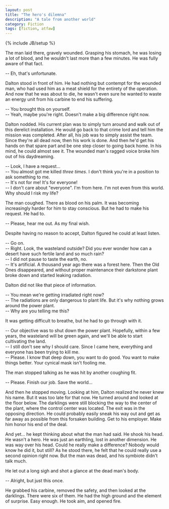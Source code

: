 ```yaml
---
layout: post
title: "The hero's dilemna"
description: "A tale from another world"
category: Fiction
tags: [fiction, atfaw]
---
```

{% include JB/setup %}

The man laid there, gravely wounded. Grasping his stomach, he was losing a lot of blood, and he wouldn't last more than a few minutes. He was fully aware of that fact.

-- Eh, that's unfortunate.

Dalton stood in front of him. He had nothing but contempt for the wounded man, who had used him as a meat shield for the entirety of the operation. And now that he was about to die, he wasn't even sure he wanted to waste an energy unit from his carbine to end his suffering.

-- You brought this on yourself.<br />
-- Yeah, maybe you're right. Doesn't make a big difference right now.

Dalton nodded. His current plan was to simply turn around and walk out of this derelict installation. He would go back to that crime lord and tell him the mission was completed. After all, his job was to simply assist the team. Since they're all dead now, then his work is done. And then he'd get his hands on that spare part and be one step closer to going back home. In his mind, he could almost see it. The wounded man's ragged voice broke him out of his daydreaming.

-- Look, I have a request...<br />
-- You almost got me killed _three times_. I don't think you're in a position to ask something to me.<br />
-- It's not for me! It's for everyone!<br />
-- I don't care about "everyone". I'm from here. I'm not even from this world. Why should I risk my life?

The man coughed. There as blood on his palm. It was becoming increasingly harder for him to stay conscious. But he had to make his request. He had to.

-- Please, hear me out. As my final wish.

Despite having no reason to accept, Dalton figured he could at least listen.

-- Go on.<br />
-- Right. Look, the wasteland outside? Did you ever wonder how can a desert have such fertile land and so much rain?<br />
-- I did not pause to taste the earth, no.<br />
-- It's artificial. A thousand year ago there was a forest here. Then the Old Ones disappeared, and without proper maintenance their darkstone plant broke down and started leaking radiation.

Dalton did not like that piece of information.

-- You mean we're getting irradiated right now?<br />
-- The radiations are only dangerous to plant life. But it's why nothing grows around the power plant.<br />
-- Why are you telling me this?

It was getting difficult to breathe, but he had to go through with it.

-- Our objective was to shut down the power plant. Hopefully, within a few years, the wasteland will be green again, and we'll be able to start cultivating the land.<br />
-- I still don't see why I should care. Since I came here, everything and everyone has been trying to kill me. <br />
-- Please. I know that deep down, you want to do good. You want to make things better. Your cynical mask isn't fooling me.<br />

The man stopped talking as he was hit by another coughing fit.

-- Please. Finish our job. Save the world...

And then he stopped moving. Looking at him, Dalton realized he never knew his name. But it was too late for that now. He turned around and looked at the floor below. The darklings were still blocking the way to the center of the plant, where the control center was located. The exit was in the opposing direction. He could probably easily sneak his way out and get as far away as possible from this forsaken building. Get to his employer. Make him honor his end of the deal. 

And yet... he kept thinking about what the man had said. He shook his head. He wasn't a hero. He was just an earthling, lost in another dimension. He was way over his head. Could he really make a difference? Nobody would know he did it, but still? As he stood there, he felt that he could really use a second opinion right now. But the man was dead, and his symbiote didn't talk much.

He let out a long sigh and shot a glance at the dead man's body. 

-- Alright, but just this once.

He grabbed his carbine, removed the safety, and then looked at the darklings. There were six of them. He had the high ground and the element of surprise. Easy enough. He took aim, and opened fire.